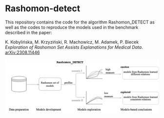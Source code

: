 # Rashomon-detect


This repository contains the code for the algorithm Rashomon_DETECT as well as the codes to reproduce the models used in the benchmark described in the paper:

K. Kobylińska, M. Krzyziński, R. Machowicz, M. Adamek, P. Biecek *Exploration of Rashomon Set Assists Explanations
for Medical Data*. [arXiv:2308.11446](https://arxiv.org/abs/2308.11446])


![figures/Framework.png](figures/Framework.png)
